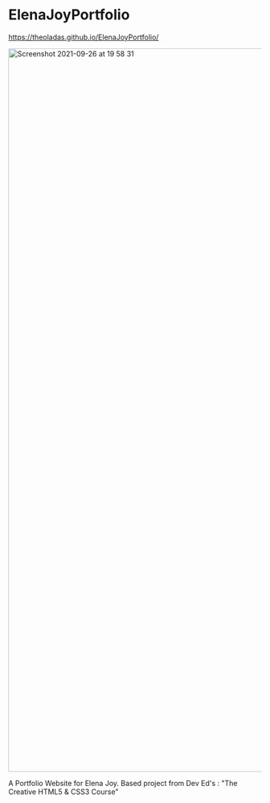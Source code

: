 # ElenaJoyPortfolio

https://theoladas.github.io/ElenaJoyPortfolio/

<img width="1437" alt="Screenshot 2021-09-26 at 19 58 31" src="https://user-images.githubusercontent.com/67963370/134820782-e65e3a25-48ae-425a-9ab1-01e52c684edd.png">

A Portfolio Website for Elena Joy. Based project from Dev Ed's : "The Creative HTML5 &amp; CSS3 Course"
